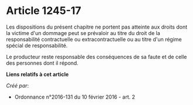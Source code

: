 # Article 1245-17

Les dispositions du présent chapitre ne portent pas atteinte aux droits dont la victime d'un dommage peut se prévaloir au
titre du droit de la responsabilité contractuelle ou extracontractuelle ou au titre d'un régime spécial de responsabilité.

Le producteur reste responsable des conséquences de sa faute et de celle des personnes dont il répond.

**Liens relatifs à cet article**

_Créé par_:

  - Ordonnance n°2016-131 du 10 février 2016 - art. 2
